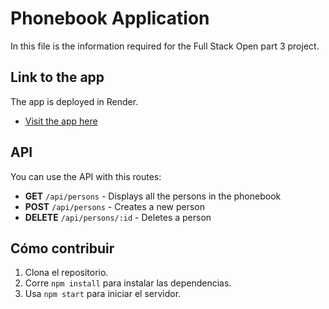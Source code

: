 # Phonebook Application

In this file is the information required for the Full Stack Open part 3 project.

## Link to the app
The app is deployed in Render.
- [Visit the app here](https://full-stack-open-eqfz.onrender.com)

## API
You can use the API with this routes:
- **GET** `/api/persons` - Displays all the persons in the phonebook
- **POST** `/api/persons` - Creates a new person
- **DELETE** `/api/persons/:id` - Deletes a person

## Cómo contribuir
1. Clona el repositorio.
2. Corre `npm install` para instalar las dependencias.
3. Usa `npm start` para iniciar el servidor.
